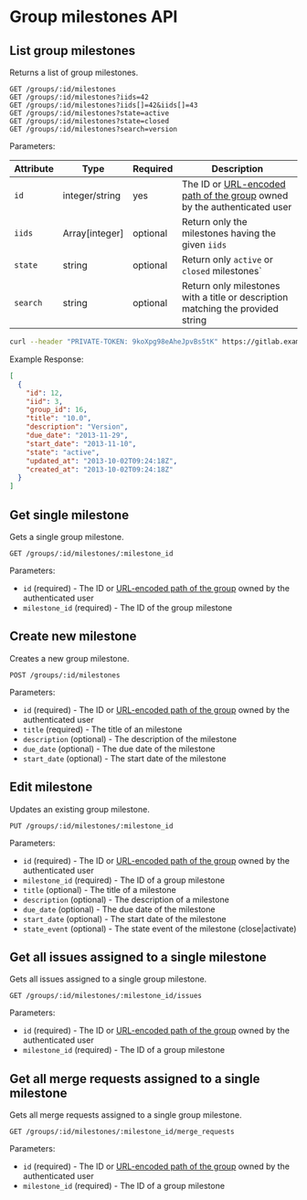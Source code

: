# Group milestones API

## List group milestones

Returns a list of group milestones.

```
GET /groups/:id/milestones
GET /groups/:id/milestones?iids=42
GET /groups/:id/milestones?iids[]=42&iids[]=43
GET /groups/:id/milestones?state=active
GET /groups/:id/milestones?state=closed
GET /groups/:id/milestones?search=version
```

Parameters:

| Attribute | Type | Required | Description |
| --------- | ---- | -------- | ----------- |
| `id` | integer/string | yes | The ID or [URL-encoded path of the group](README.md#namespaced-path-encoding) owned by the authenticated user |
| `iids` | Array[integer] | optional | Return only the milestones having the given `iids` |
| `state` | string | optional | Return only `active` or `closed` milestones` |
| `search` | string | optional | Return only milestones with a title or description matching the provided string |

```bash
curl --header "PRIVATE-TOKEN: 9koXpg98eAheJpvBs5tK" https://gitlab.example.com/api/v4/groups/5/milestones
```

Example Response:

```json
[
  {
    "id": 12,
    "iid": 3,
    "group_id": 16,
    "title": "10.0",
    "description": "Version",
    "due_date": "2013-11-29",
    "start_date": "2013-11-10",
    "state": "active",
    "updated_at": "2013-10-02T09:24:18Z",
    "created_at": "2013-10-02T09:24:18Z"
  }
]
```


## Get single milestone

Gets a single group milestone.

```
GET /groups/:id/milestones/:milestone_id
```

Parameters:

- `id` (required) - The ID or [URL-encoded path of the group](README.md#namespaced-path-encoding) owned by the authenticated user
- `milestone_id` (required) - The ID of the group milestone

## Create new milestone

Creates a new group milestone.

```
POST /groups/:id/milestones
```

Parameters:

- `id` (required) - The ID or [URL-encoded path of the group](README.md#namespaced-path-encoding) owned by the authenticated user
- `title` (required) - The title of an milestone
- `description` (optional) - The description of the milestone
- `due_date` (optional) - The due date of the milestone
- `start_date` (optional) - The start date of the milestone

## Edit milestone

Updates an existing group milestone.

```
PUT /groups/:id/milestones/:milestone_id
```

Parameters:

- `id` (required) - The ID or [URL-encoded path of the group](README.md#namespaced-path-encoding) owned by the authenticated user
- `milestone_id` (required) - The ID of a group milestone
- `title` (optional) - The title of a milestone
- `description` (optional) - The description of a milestone
- `due_date` (optional) - The due date of the milestone
- `start_date` (optional) - The start date of the milestone
- `state_event` (optional) - The state event of the milestone (close|activate)

## Get all issues assigned to a single milestone

Gets all issues assigned to a single group milestone.

```
GET /groups/:id/milestones/:milestone_id/issues
```

Parameters:

- `id` (required) - The ID or [URL-encoded path of the group](README.md#namespaced-path-encoding) owned by the authenticated user
- `milestone_id` (required) - The ID of a group milestone

## Get all merge requests assigned to a single milestone

Gets all merge requests assigned to a single group milestone.

```
GET /groups/:id/milestones/:milestone_id/merge_requests
```

Parameters:

- `id` (required) - The ID or [URL-encoded path of the group](README.md#namespaced-path-encoding) owned by the authenticated user
- `milestone_id` (required) - The ID of a group milestone
